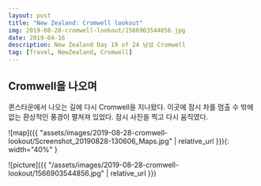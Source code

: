 ```yaml
---
layout: post
title: "New Zealand: Cromwell lookout"
img: 2019-08-28-cromwell-lookout/1566903544856.jpg
date: 2019-04-16
description: New Zealand Day 19 of 24 남섬 Cromwell 
tag: [Travel, NewZealand, Cromwell]
---
```


## Cromwell을 나오며

퀸스타운에서 나오는 길에 다시 Cromwell을 지나왔다. 이곳에 잠시 차를 멈출 수 밖에 없는 환상적인 풍경이 펼쳐져 있었다.
잠시 사진을 찍고 다시 움직였다.

![map]({{ "assets/images/2019-08-28-cromwell-lookout/Screenshot_20190828-130606_Maps.jpg" | relative_url }}){: width="40%" }

![picture]({{ "/assets/images/2019-08-28-cromwell-lookout/1566903544856.jpg" | relative_url }})
